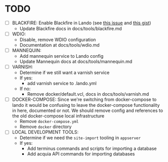 TODO
====

- [ ] BLACKFIRE: Enable Blackfire in Lando (see [this issue](https://github.com/lando/lando/issues/511) and [this gist](https://gist.github.com/tylerssn/8923149702d4a796c5e103412c2370c3))
    - Update Blackfire docs in docs/tools/blackfire.md
- [ ] WDIO:
    - Disable, remove WDIO configuration
    - Documentation at docs/tools/wdio.md
- [ ] MANNEQUIN: 
    - Add mannequin service to Lando config 
    - Update Mannequin docs at docs/tools/mannequin.md
- [ ] VARNISH:
    - Determine if we still want a varnish service
    - If yes:
        - add varnish service to .lando.yml 
    - If no:
        - Remove docker/default.vcl, docs in docs/tools/varnish.md
- [ ] DOCKER-COMPOSE: Since we're switching from docker-compose to lando it would be confusing to leave the docker-compose functionality in here, documented or not. We should remove config and references to the old docker-compose local infrastructure  
    - Remove `docker-compose.yml`
    - Remove `docker` directory 
- [ ] LOCAL DEVELOPMENT TOOLS:
    - Determine if we need the `site-import` tooling in `appserver`
    - If yes:
        - Add terminus commands and scripts for importing a database
        - Add acquia API commands for importing databases
